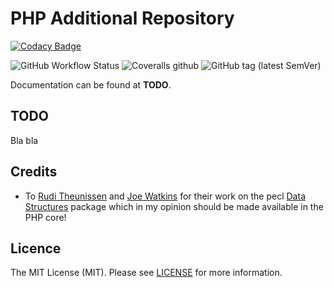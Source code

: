 # PHP Additional Repository

[![Codacy Badge](https://api.codacy.com/project/badge/Grade/34680353aa214c42aaa5675c9c68c948)](https://app.codacy.com/gh/php-addition-repository/par?utm_source=github.com&utm_medium=referral&utm_content=php-addition-repository/par&utm_campaign=Badge_Grade)

![GitHub Workflow Status](https://img.shields.io/github/workflow/status/php-addition-repository/par/Unit%20tests?label=Unit%20Tests&style=for-the-badge)
![Coveralls github](https://img.shields.io/coveralls/github/php-addition-repository/par?style=for-the-badge)
![GitHub tag (latest SemVer)](https://img.shields.io/github/v/tag/php-addition-repository/par?sort=semver&style=for-the-badge)

Documentation can be found at **TODO**.

## TODO

Bla bla

## Credits

- To [Rudi Theunissen](https://github.com/rtheunissen) and [Joe Watkins](https://github.com/krakjoe) for their work on the pecl [Data Structures](https://github.com/php-ds/ext-ds) package which in my opinion should be made available in the PHP core!

## Licence

The MIT License (MIT). Please see [LICENSE](LICENCE.md) for more information.
